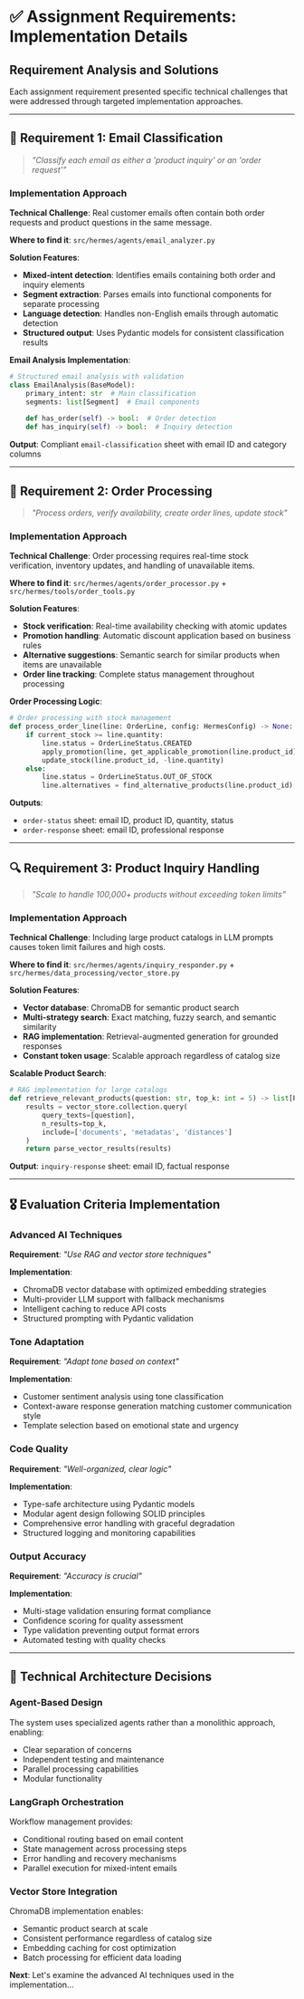 # ✅ Assignment Requirements: Implementation Details

## Requirement Analysis and Solutions

Each assignment requirement presented specific technical challenges that were addressed through targeted implementation approaches.

---

## 📧 Requirement 1: Email Classification
> *"Classify each email as either a 'product inquiry' or an 'order request'"*

### Implementation Approach

**Technical Challenge**: Real customer emails often contain both order requests and product questions in the same message.

**Where to find it**: `src/hermes/agents/email_analyzer.py`

**Solution Features**:
- **Mixed-intent detection**: Identifies emails containing both order and inquiry elements
- **Segment extraction**: Parses emails into functional components for separate processing
- **Language detection**: Handles non-English emails through automatic detection
- **Structured output**: Uses Pydantic models for consistent classification results

**Email Analysis Implementation**:
```python
# Structured email analysis with validation
class EmailAnalysis(BaseModel):
    primary_intent: str  # Main classification
    segments: list[Segment]  # Email components
    
    def has_order(self) -> bool:  # Order detection
    def has_inquiry(self) -> bool:  # Inquiry detection
```

**Output**: Compliant `email-classification` sheet with email ID and category columns

---

## 🛒 Requirement 2: Order Processing
> *"Process orders, verify availability, create order lines, update stock"*

### Implementation Approach

**Technical Challenge**: Order processing requires real-time stock verification, inventory updates, and handling of unavailable items.

**Where to find it**: `src/hermes/agents/order_processor.py` + `src/hermes/tools/order_tools.py`

**Solution Features**:
- **Stock verification**: Real-time availability checking with atomic updates
- **Promotion handling**: Automatic discount application based on business rules
- **Alternative suggestions**: Semantic search for similar products when items are unavailable
- **Order line tracking**: Complete status management throughout processing

**Order Processing Logic**:
```python
# Order processing with stock management
def process_order_line(line: OrderLine, config: HermesConfig) -> None:
    if current_stock >= line.quantity:
        line.status = OrderLineStatus.CREATED
        apply_promotion(line, get_applicable_promotion(line.product_id))
        update_stock(line.product_id, -line.quantity)
    else:
        line.status = OrderLineStatus.OUT_OF_STOCK
        line.alternatives = find_alternative_products(line.product_id)
```

**Outputs**: 
- `order-status` sheet: email ID, product ID, quantity, status
- `order-response` sheet: email ID, professional response

---

## 🔍 Requirement 3: Product Inquiry Handling
> *"Scale to handle 100,000+ products without exceeding token limits"*

### Implementation Approach

**Technical Challenge**: Including large product catalogs in LLM prompts causes token limit failures and high costs.

**Where to find it**: `src/hermes/agents/inquiry_responder.py` + `src/hermes/data_processing/vector_store.py`

**Solution Features**:
- **Vector database**: ChromaDB for semantic product search
- **Multi-strategy search**: Exact matching, fuzzy search, and semantic similarity
- **RAG implementation**: Retrieval-augmented generation for grounded responses
- **Constant token usage**: Scalable approach regardless of catalog size

**Scalable Product Search**:
```python
# RAG implementation for large catalogs
def retrieve_relevant_products(question: str, top_k: int = 5) -> list[Product]:
    results = vector_store.collection.query(
        query_texts=[question],
        n_results=top_k,
        include=['documents', 'metadatas', 'distances']
    )
    return parse_vector_results(results)
```

**Output**: `inquiry-response` sheet: email ID, factual response

---

## 🎖️ Evaluation Criteria Implementation

### Advanced AI Techniques

**Requirement**: *"Use RAG and vector store techniques"*

**Implementation**: 
- ChromaDB vector database with optimized embedding strategies
- Multi-provider LLM support with fallback mechanisms
- Intelligent caching to reduce API costs
- Structured prompting with Pydantic validation

### Tone Adaptation  

**Requirement**: *"Adapt tone based on context"*

**Implementation**: 
- Customer sentiment analysis using tone classification
- Context-aware response generation matching customer communication style
- Template selection based on emotional state and urgency

### Code Quality

**Requirement**: *"Well-organized, clear logic"*

**Implementation**: 
- Type-safe architecture using Pydantic models
- Modular agent design following SOLID principles
- Comprehensive error handling with graceful degradation
- Structured logging and monitoring capabilities

### Output Accuracy

**Requirement**: *"Accuracy is crucial"*

**Implementation**: 
- Multi-stage validation ensuring format compliance
- Confidence scoring for quality assessment
- Type validation preventing output format errors
- Automated testing with quality checks

---

## 🔧 Technical Architecture Decisions

### Agent-Based Design
The system uses specialized agents rather than a monolithic approach, enabling:
- Clear separation of concerns
- Independent testing and maintenance
- Parallel processing capabilities
- Modular functionality

### LangGraph Orchestration
Workflow management provides:
- Conditional routing based on email content
- State management across processing steps  
- Error handling and recovery mechanisms
- Parallel execution for mixed-intent emails

### Vector Store Integration
ChromaDB implementation enables:
- Semantic product search at scale
- Consistent performance regardless of catalog size
- Embedding caching for cost optimization
- Batch processing for efficient data loading

**Next**: Let's examine the advanced AI techniques used in the implementation... 
